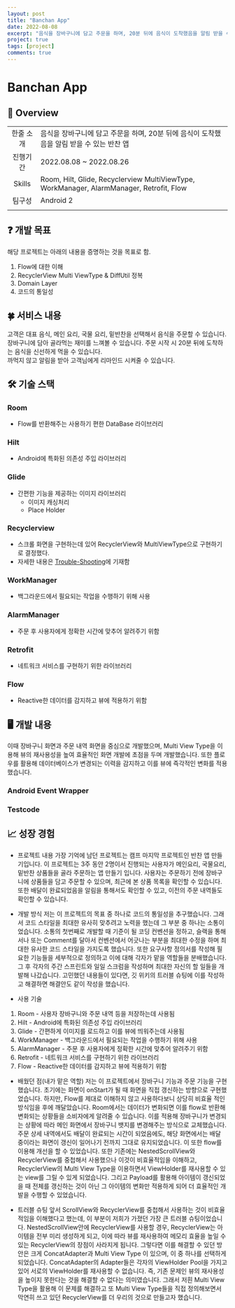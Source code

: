 ```yaml
---
layout: post
title: "Banchan App"
date: 2022-08-08
excerpt: "음식을 장바구니에 담고 주문을 하며, 20분 뒤에 음식이 도착했음을 알림 받을 수 있는 반찬 앱"
project: true
tags: [project]
comments: true
---
```


# Banchan App
## 👀 Overview

| | |
|:---:|:---|
|한줄 소개|음식을 장바구니에 담고 주문을 하며, 20분 뒤에 음식이 도착했음을 알림 받을 수 있는 반찬 앱|
|진행기간|2022.08.08 ~ 2022.08.26|
|Skills|Room, Hilt, Glide, Recyclerview MultiViewType, WorkManager, AlarmManager, Retrofit, Flow|
|팀구성|Android 2|
| | |

## ❓ 개발 목표
해당 프로젝트는 아래의 내용을 증명하는 것을 목표로 함.

1. Flow에 대한 이해
2. RecyclerView Multi ViewType & DiffUtil 정복
3. Domain Layer
4. 코드의 통일성

## 🍀 서비스 내용
고객은 대표 음식, 메인 요리, 국물 요리, 밑반찬을 선택해서 음식을 주문할 수 있습니다.    
장바구니에 담아 골라먹는 재미를 느껴볼 수 있습니다. 주문 시작 시 20분 뒤에 도착하는 음식을 신선하게 먹을 수 있습니다.    
까먹지 않고 알림을 받아 고객님에게 리마인드 시켜줄 수 있습니다.

## 🛠 기술 스택
### Room
- Flow를 반환해주는 사용하기 편한 DataBase 라이브러리

### Hilt
- Android에 특화된 의존성 주입 라이브러리

### Glide
- 간편한 기능을 제공하는 이미지 라이브러리
    - 이미지 캐싱처리
    - Place Holder

### Recyclerview
- 스크롤 화면을 구현하는데 있어 RecyclerView와 MultiViewType으로 구현하기로 결정했다.
- 자세한 내용은 [Trouble-Shooting](https://github.com/woowa-techcamp-2022/android-banchan-09/wiki/Trouble-Shooting)에 기재함

### WorkManager
- 백그라운드에서 필요되는 작업을 수행하기 위해 사용

### AlarmManager
- 주문 후 사용자에게 정확한 시간에 맞추어 알려주기 위함 

### Retrofit
- 네트워크 서비스를 구현하기 위한 라이브러리

### Flow
- Reactive한 데이터를 감지하고 뷰에 적용하기 위함

## 🖥 개발 내용
이때 장바구니 화면과 주문 내역 화면을 중심으로 개발했으며, Multi View Type을 이용해 뷰의 재사용성을 높여 효율적인 화면 개발에 초점을 두며 개발했습니다. 또한 플로우를 활용해 데이터베이스가 변경되는 이력을 감지하고 이를 뷰에 즉각적인 변화를 적용했습니다.

### Android Event Wrapper

### Testcode

## 📈 성장 경험

- 프로젝트 내용
가장 기억에 남던 프로젝트는 캠프 마지막 프로젝트인 반찬 앱 만들기입니다. 이 프로젝트는 3주 동안 2명이서 진행되는 사용자가 메인요리, 국물요리, 밑반찬 상품들을 골라 주문하는 앱 만들기 입니다. 사용자는 주문하기 전에 장바구니에 상품들을 담고 주문할 수 있으며, 최근에 본 상품 목록을 확인할 수 있습니다. 또한 배달이 완료되었음을 알림을 통해서도 확인할 수 있고, 이전의 주문 내역들도 확인할 수 있습니다.

- 개발 방식
저는 이 프로젝트의 목표 중 하나로 코드의 통일성을 추구했습니다. 그래서 코드 스타일을 최대한 유사히 맞추려고 노력을 했는데 그 부분 중 하나는 소통이었습니다. 소통의 첫번째로 개발할 때 기준이 될 코딩 컨벤션을 정하고, 슬랙을 통해서나 또는 Comment를 달아서 컨벤션에서 어긋나는 부분을 최대한 수정을 하며 최대한 유사한 코드 스타일을 가지도록 했습니다. 또한 요구사항 정의서를 작성해 필요한 기능들을 세부적으로 정의하고 이에 대해 각자가 맡을 역할들을 분배했습니다. 그 후 각자의 주간 스프린트와 일일 스크럼을 작성하며 최대한 자신의 할 일들을 개발해 나갔습니다. 고민했던 내용들이 있다면, 깃 위키의 트러블 슈팅에 이를 작성하고 해결하면 해결안도 같이 작성을 했습니다.

- 사용 기술
1. Room - 사용자 장바구니와 주문 내역 등을 저장하는데 사용됨
2. Hilt - Android에 특화된 의존성 주입 라이브러리
3. Glide - 간편하게 이미지를 로드하고 이를 뷰에 띄워주는데 사용됨
4. WorkManager - 백그라운드에서 필요되는 작업을 수행하기 위해 사용
5. AlarmManager - 주문 후 사용자에게 정확한 시간에 맞추어 알려주기 위함 
6. Retrofit - 네트워크 서비스를 구현하기 위한 라이브러리
7. Flow - Reactive한 데이터를 감지하고 뷰에 적용하기 위함

- 배웠던 점(내가 맡은 역할)
저는 이 프로젝트에서 장바구니 기능과 주문 기능을 구현했습니다. 초기에는 화면이 onStart가 될 때 화면을 직접 갱신하는 방향으로 구현했었습니다. 하지만, Flow를 제대로 이해하지 않고 사용하다보니 상당히 비효율 적인 방식임을 후에 깨달았습니다. Room에서는 데이터가 변화되면 이를 flow로 반환해 변화되는 상황들을 소비자에게 알려줄 수 있습니다. 이를 적용해 장바구니가 변경되는 상황에 따라 메인 화면에서 장바구니 뱃지를 변경해주는 방식으로 교체했습니다. 주문 상세 내역에서도 배달이 완료되는 시간이 되었음에도, 해당 화면에서는 배달 중이라는 화면이 갱신이 일어나기 전까지 그대로 유지되었습니다. 이 또한 flow를 이용해 개선을 할 수 있었습니다.
또한 기존에는 NestedScrollView와 RecyclerView를 중첩해서 사용했으나 이것이 비효율적임을 이해하고, RecyclerView의 Multi View Type을 이용하면서 ViewHolder를 재사용할 수 있는 view를 그릴 수 있게 되었습니다. 그리고 Payload를 활용해 아이템이 갱신되었을 때 전체를 갱신하는 것이 아닌 그 아이템의 변화만 적용하게 되어 더 효율적인 개발을 수행할 수 있었습니다.

- 트러블 슈팅
앞서 ScrollView와 RecyclerView를 중첩해서 사용하는 것이 비효율적임을 이해했다고 했는데, 이 부분이 저희가 가졌던 가장 큰 트러블 슈팅이었습니다. NestedScrollView안에 RecyclerView를 사용할 경우, RecyclerView는 아이템을 전부 미리 생성하게 되고, 이에 따라 뷰를 재사용하여 메모리 효율을 높일 수 있는 RecyclerView의 장점이 사라지게 됩니다. 그렇다면 이를 해결할 수 있던 방안은 크게 ConcatAdapter과 Multi View Type 이 있으며, 이 중 하나를 선택하게 되었습니다. ConcatAdapter의 Adapter들은 각자의 ViewHolder Pool을 가지고 있어 서로의 ViewHolder를 재사용할 수 없습니다. 즉, 기존 문제인 뷰의 재사용성을 높이지 못한다는 것을 해결할 수 없다는 의미였습니다. 그래서 저흰 Multi View Type을 활용해 이 문제를 해결하고 또 Multi View Type들을 직접 정의해보면서 막연히 쓰고 있던 RecyclerView를 더 우리의 것으로 만들고자 했습니다.